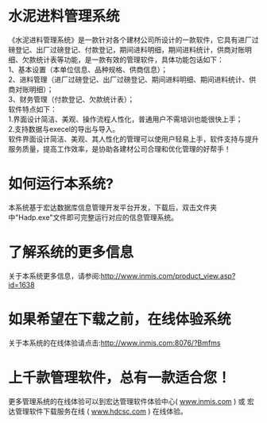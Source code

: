 # 水泥进料管理系统

《水泥进料管理系统》是一款针对各个建材公司所设计的一款软件，它具有进厂过磅登记、出厂过磅登记、付款登记，期间进料明细，期间进料统计，供商对账明细、欠款统计表等功能，是一款有效的管理软件，具体功能包话如下：  
 1、基本设置（本单位信息、品种规格、供商信息）；  
  2、进料管理（进厂过磅登记、出厂过磅登记、期间进料明细、期间进料统计、供商对账明细）；  
   3、财务管理（付款登记、欠款统计表）；   
   软件特点如下：   
   1.界面设计简洁、美观、操作流程人性化，普通用户不需培训也能很快上手；  
    2.支持数据与execel的导出与导入。  
     软件界面设计简洁、美观、其人性化的管理可以使用户轻易上手，软件支持与提升服务质量，提高工作效率，是协助各建材公司合理和优化管理的好帮手！

# 如何运行本系统?

本系统基于宏达数据库信息管理开发平台开发，下载后，双击文件夹中"Hadp.exe"文件即可完整运行对应的信息管理系统。

# 了解系统的更多信息

关于本系统更多信息，请参阅:http://www.inmis.com/product_view.asp?id=1638

# 如果希望在下载之前，在线体验系统

关于本系统的在线体验请点击:http://www.inmis.com:8076/?Bmfms

# 上千款管理软件，总有一款适合您！

更多管理系统的在线体验可以到宏达管理软件体验中心( www.inmis.com ) 或 宏达管理软件下载服务在线 ( www.hdcsc.com ) 在线体验。

